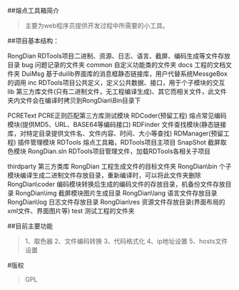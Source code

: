 ##熔点工具箱简介
> 主要为web程序员提供开发过程中所需要的小工具。

##项目基本结构：

RongDian RDTools项目二进制、资源、日志、语言、截屏、编码生成等文件存放目录
bug 问题记录的文件夹
common    自定义功能类的文件夹
docs	工程的文档文件夹
DuiMsg	基于duilib界面库的消息框静态链接库，用户代替系统MessgeBox的调用
inc	RDTools项目公共定义，定义公共数据、接口，用于个子模块的交互
lib	第三方库文件(只有二进制文件，无工程编译生成)、其它而相关文件，此文件夹内文件会在编译时拷贝到RongDian\Bin目录下
	
PCREText	PCRE正则匹配第三方库测试模块
RDCoder(预留工程)	熔点常见编码模块(提供MD5、URL、BASE64等编码接口)
RDFinder	文件查找模块(静态链接库，对特定目录提供文件名、文件内容、时间、大小等查找)
RDManager(预留工程)	插件管理模块
RDTools	熔点工具箱，RDTools项目主项目
SnapShot	截屏取色模块
RongDian.sln	RDTools项目管理文件，加载RDTools各相关子项目
	
thirdparty	第三方类库
RongDian	工程生成文件的目标文件夹
RongDian\bin	个子模块编译生成二进制文件存放目录，重新编译时，可以将此文件夹删除
RongDian\coder	编码模块转换后生成的编码文件的存放目录，机备份文件存放目录
RongDian\img	截屏模块图片生成目录
RongDian\lang	语言文件存放目录
RongDian\log	日志文件存放目录
RongDian\res	资源文件存放目录(界面布局的xml文件、界面图片等)
test	测试工程的文件夹

##目前主要功能
> 1、取色器
> 2、文件编码转换
> 3、代码格式化
> 4、ip地址设置
> 5、hosts文件设置

#版权
> GPL